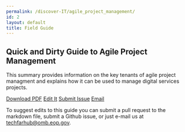 ```yaml
---
permalink: /discover-IT/agile_project_management/
id: 2
layout: default
title: Field Guide
---
```


## Quick and Dirty Guide to Agile Project Management

This summary provides information on the key tenants of agile project managment and explains how it can be used to manage digital services projects.

<a class="usa-button" type="button" target="blank" href="https://techfarhub.cio.gov/assets/files/Quick%20and%20Dirty%20Skinny%20on%20Agile%20Software%20Development-I2.pdf">Download PDF</a>  <a class="usa-button" type="button" target="blank" href="https://github.com/usds/techfar-hub/blob/master/docs/Quick-and-Dirty-Skinny-on-Agile-Software-Development.md">Edit It</a>  <a class="usa-button" type="button" target="blank" href="https://github.com/usds/techfar-hub/issues">Submit Issue</a>  <a class="usa-button" type="button" target="blank" href="mailto:techfarhub@omb.eop.gov">Email</a>

To suggest edits to this guide you can submit a pull request to the markdown file, submit a Github issue, or just e-mail us at  [techfarhub@omb.eop.gov](mailto:techfarhub@omb.eop.gov).
